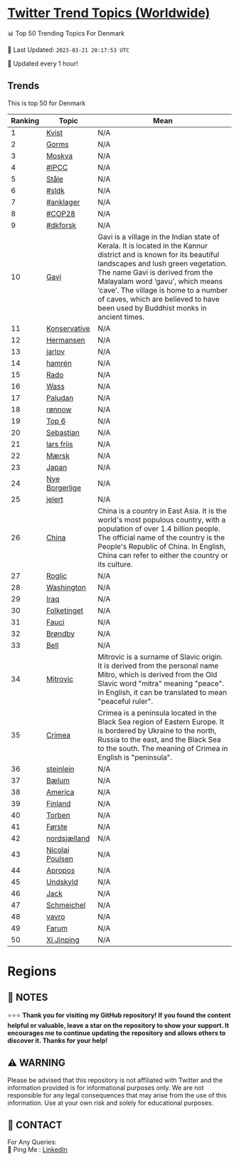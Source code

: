 [Twitter Trend Topics (Worldwide)](https://github.com/ErcinDedeoglu/Twitter-Trend-Topics)
==========


📊 Top 50 Trending Topics For Denmark

📆 Last Updated: `2023-03-21 20:17:53 UTC`

🔧 Updated every 1 hour!


## Trends

This is top 50 for Denmark

| Ranking | Topic | Mean |
| ------- | ------------ | ------------ |
| 1 | [Kvist](http://twitter.com/search?q=Kvist) | N/A |
| 2 | [Gorms](http://twitter.com/search?q=Gorms) | N/A |
| 3 | [Moskva](http://twitter.com/search?q=Moskva) | N/A |
| 4 | [#IPCC](http://twitter.com/search?q=%23IPCC) | N/A |
| 5 | [Ståle](http://twitter.com/search?q=St%c3%a5le) | N/A |
| 6 | [#sldk](http://twitter.com/search?q=%23sldk) | N/A |
| 7 | [#anklager](http://twitter.com/search?q=%23anklager) | N/A |
| 8 | [#COP28](http://twitter.com/search?q=%23COP28) | N/A |
| 9 | [#dkforsk](http://twitter.com/search?q=%23dkforsk) | N/A |
| 10 | [Gavi](http://twitter.com/search?q=Gavi) | Gavi is a village in the Indian state of Kerala. It is located in the Kannur district and is known for its beautiful landscapes and lush green vegetation. The name Gavi is derived from the Malayalam word ‘gavu’, which means ‘cave’. The village is home to a number of caves, which are believed to have been used by Buddhist monks in ancient times. |
| 11 | [Konservative](http://twitter.com/search?q=Konservative) | N/A |
| 12 | [Hermansen](http://twitter.com/search?q=Hermansen) | N/A |
| 13 | [jarlov](http://twitter.com/search?q=jarlov) | N/A |
| 14 | [hamrén](http://twitter.com/search?q=hamr%c3%a9n) | N/A |
| 15 | [Rado](http://twitter.com/search?q=Rado) | N/A |
| 16 | [Wass](http://twitter.com/search?q=Wass) | N/A |
| 17 | [Paludan](http://twitter.com/search?q=Paludan) | N/A |
| 18 | [rønnow](http://twitter.com/search?q=r%c3%b8nnow) | N/A |
| 19 | [Top 6](http://twitter.com/search?q=Top+6) | N/A |
| 20 | [Sebastian](http://twitter.com/search?q=Sebastian) | N/A |
| 21 | [lars friis](http://twitter.com/search?q=lars+friis) | N/A |
| 22 | [Mærsk](http://twitter.com/search?q=M%c3%a6rsk) | N/A |
| 23 | [Japan](http://twitter.com/search?q=Japan) | N/A |
| 24 | [Nye Borgerlige](http://twitter.com/search?q=Nye+Borgerlige) | N/A |
| 25 | [jelert](http://twitter.com/search?q=jelert) | N/A |
| 26 | [China](http://twitter.com/search?q=China) | China is a country in East Asia. It is the world's most populous country, with a population of over 1.4 billion people. The official name of the country is the People's Republic of China. In English, China can refer to either the country or its culture. |
| 27 | [Roglic](http://twitter.com/search?q=Roglic) | N/A |
| 28 | [Washington](http://twitter.com/search?q=Washington) | N/A |
| 29 | [Iraq](http://twitter.com/search?q=Iraq) | N/A |
| 30 | [Folketinget](http://twitter.com/search?q=Folketinget) | N/A |
| 31 | [Fauci](http://twitter.com/search?q=Fauci) | N/A |
| 32 | [Brøndby](http://twitter.com/search?q=Br%c3%b8ndby) | N/A |
| 33 | [Bell](http://twitter.com/search?q=Bell) | N/A |
| 34 | [Mitrovic](http://twitter.com/search?q=Mitrovic) | Mitrovic is a surname of Slavic origin. It is derived from the personal name Mitro, which is derived from the Old Slavic word "mitra" meaning "peace". In English, it can be translated to mean "peaceful ruler". |
| 35 | [Crimea](http://twitter.com/search?q=Crimea) | Crimea is a peninsula located in the Black Sea region of Eastern Europe. It is bordered by Ukraine to the north, Russia to the east, and the Black Sea to the south. The meaning of Crimea in English is "peninsula". |
| 36 | [steinlein](http://twitter.com/search?q=steinlein) | N/A |
| 37 | [Bælum](http://twitter.com/search?q=B%c3%a6lum) | N/A |
| 38 | [America](http://twitter.com/search?q=America) | N/A |
| 39 | [Finland](http://twitter.com/search?q=Finland) | N/A |
| 40 | [Torben](http://twitter.com/search?q=Torben) | N/A |
| 41 | [Første](http://twitter.com/search?q=F%c3%b8rste) | N/A |
| 42 | [nordsjælland](http://twitter.com/search?q=nordsj%c3%a6lland) | N/A |
| 43 | [Nicolai Poulsen](http://twitter.com/search?q=Nicolai+Poulsen) | N/A |
| 44 | [Apropos](http://twitter.com/search?q=Apropos) | N/A |
| 45 | [Undskyld](http://twitter.com/search?q=Undskyld) | N/A |
| 46 | [Jack](http://twitter.com/search?q=Jack) | N/A |
| 47 | [Schmeichel](http://twitter.com/search?q=Schmeichel) | N/A |
| 48 | [vavro](http://twitter.com/search?q=vavro) | N/A |
| 49 | [Farum](http://twitter.com/search?q=Farum) | N/A |
| 50 | [Xi Jinping](http://twitter.com/search?q=Xi+Jinping) | N/A |



# Regions




## 📝 NOTES

⭐⭐⭐ **Thank you for visiting my GitHub repository! If you found the content helpful or valuable, leave a star on the repository to show your support. It encourages me to continue updating the repository and allows others to discover it. Thanks for your help!**


## ⚠️ WARNING

Please be advised that this repository is not affiliated with Twitter and the information provided is for informational purposes only. We are not responsible for any legal consequences that may arise from the use of this information. Use at your own risk and solely for educational purposes.


## 📨 CONTACT

 For Any Queries:  
            🏓 Ping Me : [LinkedIn](https://www.linkedin.com/in/ercindedeoglu/)
